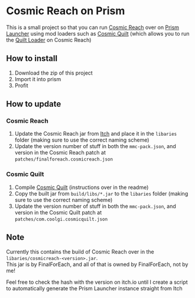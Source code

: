 # Cosmic Reach on Prism

This is a small project so that you can run [Cosmic Reach](https://finalforeach.itch.io/cosmic-reach) over on [Prism Launcher](https://prismlauncher.org/) using mod loaders such as [Cosmic Quilt](https://gitlab.com/coolGi/cosmic-quilt) (which allows you to run the [Quilt Loader](https://quiltmc.org/) on Cosmic Reach)


## How to install

1. Download the zip of this project
2. Import it into prism
3. Profit

## How to update

### Cosmic Reach
1. Update the Cosmic Reach jar from [Itch](https://finalforeach.itch.io/cosmic-reach) and place it in the `libaries` folder (making sure to use the correct naming scheme)
2. Update the version number of stuff in both the `mmc-pack.json`, and version in the Cosmic Reach patch at `patches/finalforeach.cosmicreach.json`

### Cosmic Quilt
1. Compile [Cosmic Quilt](https://gitlab.com/coolGi/cosmic-quilt) (instructions over in the readme)
2. Copy the built jar from `build/libs/*.jar` to the `libaries` folder (making sure to use the correct naming scheme)
3. Update the version number of stuff in both the `mmc-pack.json`, and version in the Cosmic Quilt patch at `patches/com.coolgi.cosmicquilt.json`


## Note

Currently this contains the build of Cosmic Reach over in the `libaries/cosmicreach-<version>.jar`.\
This jar is by FinalForEach, and all of that is owned by FinalForEach, not by me!

Feel free to check the hash with the version on itch.io until I create a script to automatically generate the Prism Launcher instance straight from Itch
